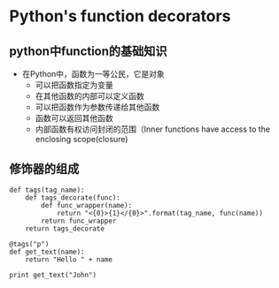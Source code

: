 
Python's function decorators
====

## python中function的基础知识
+ 在Python中，函数为一等公民，它是对象
  - 可以把函数指定为变量
  - 在其他函数的内部可以定义函数
  - 可以把函数作为参数传递给其他函数
  - 函数可以返回其他函数
  - 内部函数有权访问封闭的范围（Inner functions have access to the enclosing scope(closure) 

## 修饰器的组成
    def tags(tag_name):
        def tags_decorate(func):
            def func_wrapper(name):
                return "<{0}>{1}</{0}>".format(tag_name, func(name))
            return func_wrapper
        return tags_decorate

    @tags("p")
    def get_text(name):
        return "Hello " + name

    print get_text("John")
